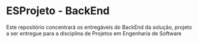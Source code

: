 # ESProjeto - BackEnd
Este repositório concentrará os entregáveis do BackEnd da solução, projeto a ser entregue para a disciplina de Projetos em Engenharia de Software
